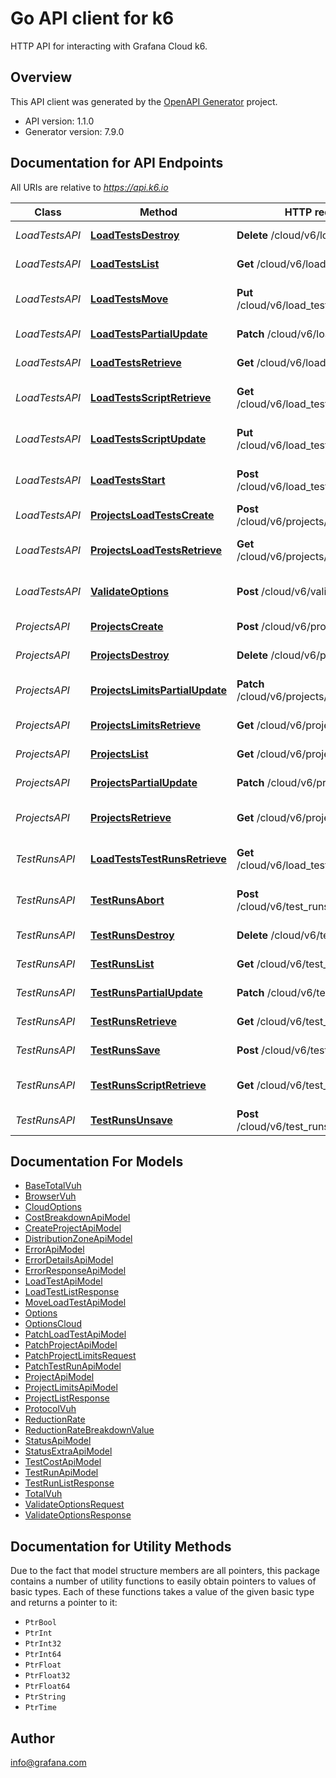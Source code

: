 # Go API client for k6

HTTP API for interacting with Grafana Cloud k6.

## Overview
This API client was generated by the [OpenAPI Generator](https://openapi-generator.tech) project.

- API version: 1.1.0
- Generator version: 7.9.0

## Documentation for API Endpoints

All URIs are relative to *https://api.k6.io*

Class | Method | HTTP request | Description
------------ | ------------- | ------------- | -------------
*LoadTestsAPI* | [**LoadTestsDestroy**](docs/LoadTestsAPI.md#loadtestsdestroy) | **Delete** /cloud/v6/load_tests/{id} | Delete a load test.
*LoadTestsAPI* | [**LoadTestsList**](docs/LoadTestsAPI.md#loadtestslist) | **Get** /cloud/v6/load_tests | List all tests.
*LoadTestsAPI* | [**LoadTestsMove**](docs/LoadTestsAPI.md#loadtestsmove) | **Put** /cloud/v6/load_tests/{id}/move | Move a test to another project.
*LoadTestsAPI* | [**LoadTestsPartialUpdate**](docs/LoadTestsAPI.md#loadtestspartialupdate) | **Patch** /cloud/v6/load_tests/{id} | Update a load test.
*LoadTestsAPI* | [**LoadTestsRetrieve**](docs/LoadTestsAPI.md#loadtestsretrieve) | **Get** /cloud/v6/load_tests/{id} | Get a load test by ID.
*LoadTestsAPI* | [**LoadTestsScriptRetrieve**](docs/LoadTestsAPI.md#loadtestsscriptretrieve) | **Get** /cloud/v6/load_tests/{id}/script | Download the test script.
*LoadTestsAPI* | [**LoadTestsScriptUpdate**](docs/LoadTestsAPI.md#loadtestsscriptupdate) | **Put** /cloud/v6/load_tests/{id}/script | Upload the script for a test.
*LoadTestsAPI* | [**LoadTestsStart**](docs/LoadTestsAPI.md#loadtestsstart) | **Post** /cloud/v6/load_tests/{id}/start | Start a test in Grafana Cloud.
*LoadTestsAPI* | [**ProjectsLoadTestsCreate**](docs/LoadTestsAPI.md#projectsloadtestscreate) | **Post** /cloud/v6/projects/{id}/load_tests | Create a new test.
*LoadTestsAPI* | [**ProjectsLoadTestsRetrieve**](docs/LoadTestsAPI.md#projectsloadtestsretrieve) | **Get** /cloud/v6/projects/{id}/load_tests | List load tests in a project.
*LoadTestsAPI* | [**ValidateOptions**](docs/LoadTestsAPI.md#validateoptions) | **Post** /cloud/v6/validate_options | Validate k6 script options.
*ProjectsAPI* | [**ProjectsCreate**](docs/ProjectsAPI.md#projectscreate) | **Post** /cloud/v6/projects | Create a project.
*ProjectsAPI* | [**ProjectsDestroy**](docs/ProjectsAPI.md#projectsdestroy) | **Delete** /cloud/v6/projects/{id} | Delete a project.
*ProjectsAPI* | [**ProjectsLimitsPartialUpdate**](docs/ProjectsAPI.md#projectslimitspartialupdate) | **Patch** /cloud/v6/projects/{id}/limits | Update project limits.
*ProjectsAPI* | [**ProjectsLimitsRetrieve**](docs/ProjectsAPI.md#projectslimitsretrieve) | **Get** /cloud/v6/projects/{id}/limits | Get project limits.
*ProjectsAPI* | [**ProjectsList**](docs/ProjectsAPI.md#projectslist) | **Get** /cloud/v6/projects | List all projects.
*ProjectsAPI* | [**ProjectsPartialUpdate**](docs/ProjectsAPI.md#projectspartialupdate) | **Patch** /cloud/v6/projects/{id} | Update a project.
*ProjectsAPI* | [**ProjectsRetrieve**](docs/ProjectsAPI.md#projectsretrieve) | **Get** /cloud/v6/projects/{id} | Get a project by ID.
*TestRunsAPI* | [**LoadTestsTestRunsRetrieve**](docs/TestRunsAPI.md#loadteststestrunsretrieve) | **Get** /cloud/v6/load_tests/{id}/test_runs | List all runs of a load test.
*TestRunsAPI* | [**TestRunsAbort**](docs/TestRunsAPI.md#testrunsabort) | **Post** /cloud/v6/test_runs/{id}/abort | Abort a running test.
*TestRunsAPI* | [**TestRunsDestroy**](docs/TestRunsAPI.md#testrunsdestroy) | **Delete** /cloud/v6/test_runs/{id} | Delete a test run.
*TestRunsAPI* | [**TestRunsList**](docs/TestRunsAPI.md#testrunslist) | **Get** /cloud/v6/test_runs | List all test runs.
*TestRunsAPI* | [**TestRunsPartialUpdate**](docs/TestRunsAPI.md#testrunspartialupdate) | **Patch** /cloud/v6/test_runs/{id} | Update a test run.
*TestRunsAPI* | [**TestRunsRetrieve**](docs/TestRunsAPI.md#testrunsretrieve) | **Get** /cloud/v6/test_runs/{id} | Get a test run by ID.
*TestRunsAPI* | [**TestRunsSave**](docs/TestRunsAPI.md#testrunssave) | **Post** /cloud/v6/test_runs/{id}/save | Save test run results.
*TestRunsAPI* | [**TestRunsScriptRetrieve**](docs/TestRunsAPI.md#testrunsscriptretrieve) | **Get** /cloud/v6/test_runs/{id}/script | Download the test run script.
*TestRunsAPI* | [**TestRunsUnsave**](docs/TestRunsAPI.md#testrunsunsave) | **Post** /cloud/v6/test_runs/{id}/unsave | Unsave test run results.


## Documentation For Models

 - [BaseTotalVuh](docs/BaseTotalVuh.md)
 - [BrowserVuh](docs/BrowserVuh.md)
 - [CloudOptions](docs/CloudOptions.md)
 - [CostBreakdownApiModel](docs/CostBreakdownApiModel.md)
 - [CreateProjectApiModel](docs/CreateProjectApiModel.md)
 - [DistributionZoneApiModel](docs/DistributionZoneApiModel.md)
 - [ErrorApiModel](docs/ErrorApiModel.md)
 - [ErrorDetailsApiModel](docs/ErrorDetailsApiModel.md)
 - [ErrorResponseApiModel](docs/ErrorResponseApiModel.md)
 - [LoadTestApiModel](docs/LoadTestApiModel.md)
 - [LoadTestListResponse](docs/LoadTestListResponse.md)
 - [MoveLoadTestApiModel](docs/MoveLoadTestApiModel.md)
 - [Options](docs/Options.md)
 - [OptionsCloud](docs/OptionsCloud.md)
 - [PatchLoadTestApiModel](docs/PatchLoadTestApiModel.md)
 - [PatchProjectApiModel](docs/PatchProjectApiModel.md)
 - [PatchProjectLimitsRequest](docs/PatchProjectLimitsRequest.md)
 - [PatchTestRunApiModel](docs/PatchTestRunApiModel.md)
 - [ProjectApiModel](docs/ProjectApiModel.md)
 - [ProjectLimitsApiModel](docs/ProjectLimitsApiModel.md)
 - [ProjectListResponse](docs/ProjectListResponse.md)
 - [ProtocolVuh](docs/ProtocolVuh.md)
 - [ReductionRate](docs/ReductionRate.md)
 - [ReductionRateBreakdownValue](docs/ReductionRateBreakdownValue.md)
 - [StatusApiModel](docs/StatusApiModel.md)
 - [StatusExtraApiModel](docs/StatusExtraApiModel.md)
 - [TestCostApiModel](docs/TestCostApiModel.md)
 - [TestRunApiModel](docs/TestRunApiModel.md)
 - [TestRunListResponse](docs/TestRunListResponse.md)
 - [TotalVuh](docs/TotalVuh.md)
 - [ValidateOptionsRequest](docs/ValidateOptionsRequest.md)
 - [ValidateOptionsResponse](docs/ValidateOptionsResponse.md)


## Documentation for Utility Methods

Due to the fact that model structure members are all pointers, this package contains
a number of utility functions to easily obtain pointers to values of basic types.
Each of these functions takes a value of the given basic type and returns a pointer to it:

* `PtrBool`
* `PtrInt`
* `PtrInt32`
* `PtrInt64`
* `PtrFloat`
* `PtrFloat32`
* `PtrFloat64`
* `PtrString`
* `PtrTime`

## Author

info@grafana.com
